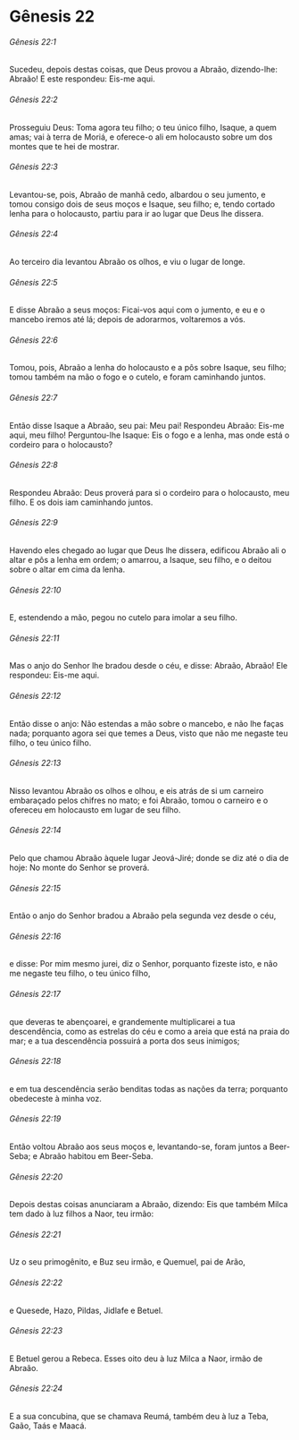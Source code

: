 # Gênesis 22

###### Gênesis 22:1

Sucedeu, depois destas coisas, que Deus provou a Abraão, dizendo-lhe: Abraão! E este respondeu: Eis-me aqui.

###### Gênesis 22:2

Prosseguiu Deus: Toma agora teu filho; o teu único filho, Isaque, a quem amas; vai à terra de Moriá, e oferece-o ali em holocausto sobre um dos montes que te hei de mostrar.

###### Gênesis 22:3

Levantou-se, pois, Abraão de manhã cedo, albardou o seu jumento, e tomou consigo dois de seus moços e Isaque, seu filho; e, tendo cortado lenha para o holocausto, partiu para ir ao lugar que Deus lhe dissera.

###### Gênesis 22:4

Ao terceiro dia levantou Abraão os olhos, e viu o lugar de longe.

###### Gênesis 22:5

E disse Abraão a seus moços: Ficai-vos aqui com o jumento, e eu e o mancebo iremos até lá; depois de adorarmos, voltaremos a vós.

###### Gênesis 22:6

Tomou, pois, Abraão a lenha do holocausto e a pôs sobre Isaque, seu filho; tomou também na mão o fogo e o cutelo, e foram caminhando juntos.

###### Gênesis 22:7

Então disse Isaque a Abraão, seu pai: Meu pai! Respondeu Abraão: Eis-me aqui, meu filho! Perguntou-lhe Isaque: Eis o fogo e a lenha, mas onde está o cordeiro para o holocausto?

###### Gênesis 22:8

Respondeu Abraão: Deus proverá para si o cordeiro para o holocausto, meu filho. E os dois iam caminhando juntos.

###### Gênesis 22:9

Havendo eles chegado ao lugar que Deus lhe dissera, edificou Abraão ali o altar e pôs a lenha em ordem; o amarrou, a Isaque, seu filho, e o deitou sobre o altar em cima da lenha.

###### Gênesis 22:10

E, estendendo a mão, pegou no cutelo para imolar a seu filho.

###### Gênesis 22:11

Mas o anjo do Senhor lhe bradou desde o céu, e disse: Abraão, Abraão! Ele respondeu: Eis-me aqui.

###### Gênesis 22:12

Então disse o anjo: Não estendas a mão sobre o mancebo, e não lhe faças nada; porquanto agora sei que temes a Deus, visto que não me negaste teu filho, o teu único filho.

###### Gênesis 22:13

Nisso levantou Abraão os olhos e olhou, e eis atrás de si um carneiro embaraçado pelos chifres no mato; e foi Abraão, tomou o carneiro e o ofereceu em holocausto em lugar de seu filho.

###### Gênesis 22:14

Pelo que chamou Abraão àquele lugar Jeová-Jiré; donde se diz até o dia de hoje: No monte do Senhor se proverá.

###### Gênesis 22:15

Então o anjo do Senhor bradou a Abraão pela segunda vez desde o céu,

###### Gênesis 22:16

e disse: Por mim mesmo jurei, diz o Senhor, porquanto fizeste isto, e não me negaste teu filho, o teu único filho,

###### Gênesis 22:17

que deveras te abençoarei, e grandemente multiplicarei a tua descendência, como as estrelas do céu e como a areia que está na praia do mar; e a tua descendência possuirá a porta dos seus inimigos;

###### Gênesis 22:18

e em tua descendência serão benditas todas as nações da terra; porquanto obedeceste à minha voz.

###### Gênesis 22:19

Então voltou Abraão aos seus moços e, levantando-se, foram juntos a Beer-Seba; e Abraão habitou em Beer-Seba.

###### Gênesis 22:20

Depois destas coisas anunciaram a Abraão, dizendo: Eis que também Milca tem dado à luz filhos a Naor, teu irmão:

###### Gênesis 22:21

Uz o seu primogênito, e Buz seu irmão, e Quemuel, pai de Arão,

###### Gênesis 22:22

e Quesede, Hazo, Pildas, Jidlafe e Betuel.

###### Gênesis 22:23

E Betuel gerou a Rebeca. Esses oito deu à luz Milca a Naor, irmão de Abraão.

###### Gênesis 22:24

E a sua concubina, que se chamava Reumá, também deu à luz a Teba, Gaão, Taás e Maacá.


